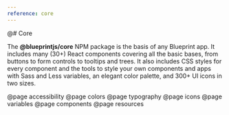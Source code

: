 ```yaml
---
reference: core
---
```


@# Core

The __@blueprintjs/core__ NPM package is the basis of any Blueprint app. It includes many (30+)
React components covering all the basic bases, from buttons to form controls to tooltips and trees.
It also includes CSS styles for every component and the tools to style your own components and apps
with Sass and Less variables, an elegant color palette, and 300+ UI icons in two sizes.

@page accessibility
@page colors
@page typography
@page icons
@page variables
@page components
@page resources
